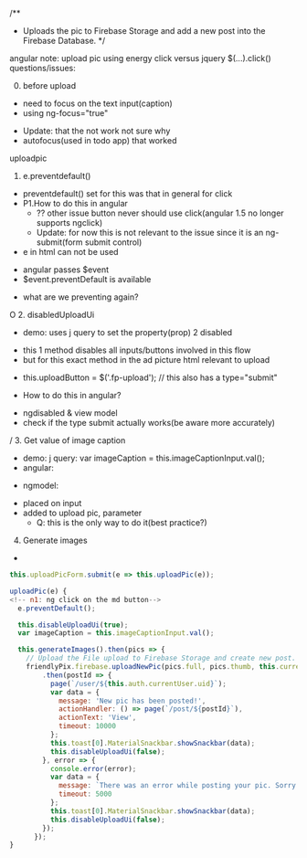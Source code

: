 /**
 * Uploads the pic to Firebase Storage and add a new post into the Firebase Database.
 */


angular note: upload pic using energy click versus jquery $(...).click()
questions/issues:

0. before upload
- need to focus on the text input(caption)
- using ng-focus="true"
+ Update: that the not work not sure why
+ autofocus(used in todo app) that worked



uploadpic
1. e.preventdefault()
- preventdefault() set for this was that in general for click
- P1.How to do this in angular
    -  ?? other issue button never should use click(angular 1.5 no longer supports ngclick)
    -   Update: for now this is not relevant to the issue since it is an ng-submit(form submit control)
- e in html can not be used
+ angular passes $event
+ $event.preventDefault is available
* what are we preventing again?

O 2. disabledUploadUi
- demo: uses j query to set the property(prop) 2 disabled
+ this 1 method disables all inputs/buttons involved in this flow
+ but for this exact method in the ad picture html relevant to upload
* this.uploadButton = $('.fp-upload');  // this also has a type="submit"
- How to do this in angular?
+ ngdisabled & view model
+ check if the type submit actually works(be aware more accurately)

/ 3. Get value of image caption
- demo: j query: var imageCaption = this.imageCaptionInput.val();
- angular:
+ ngmodel:
* placed on input
* added to upload pic, parameter
    - Q: this is the only way to do it(best practice?)

4. Generate images
-





```javascript
this.uploadPicForm.submit(e => this.uploadPic(e));

uploadPic(e) {
<!-- n1: ng click on the md button-->
  e.preventDefault();

  this.disableUploadUi(true);
  var imageCaption = this.imageCaptionInput.val();

  this.generateImages().then(pics => {
    // Upload the File upload to Firebase Storage and create new post.
    friendlyPix.firebase.uploadNewPic(pics.full, pics.thumb, this.currentFile.name, imageCaption)
        .then(postId => {
          page(`/user/${this.auth.currentUser.uid}`);
          var data = {
            message: 'New pic has been posted!',
            actionHandler: () => page(`/post/${postId}`),
            actionText: 'View',
            timeout: 10000
          };
          this.toast[0].MaterialSnackbar.showSnackbar(data);
          this.disableUploadUi(false);
        }, error => {
          console.error(error);
          var data = {
            message: `There was an error while posting your pic. Sorry!`,
            timeout: 5000
          };
          this.toast[0].MaterialSnackbar.showSnackbar(data);
          this.disableUploadUi(false);
        });
      });
}
```


<!-- /**
   * Clear the uploader.
   */
  clear() {
    this.currentFile = null;

    // Cancel all Firebase listeners.
    friendlyPix.firebase.cancelAllSubscriptions();

    // Clear previously displayed pic.
    this.newPictureContainer.attr('src', '');

    // Clear the text field.
    friendlyPix.MaterialUtils.clearTextField(this.imageCaptionInput[0]);

    // Make sure UI is not disabled.
    this.disableUploadUi(false);
  }
}; -->












<!-- post new pic page
section
- div
+ div
* div
    - i material icon hourglass
* image#newPictureContainer
* div.supporting text
        - form#uploadPicForm
        + div
        * input
        * label
        +  br
        +  button
         -->

<!-- <p>
             {{ap.imageValue}}
         </p>

         <p>
             {{ap.title}}
         </p>
         <p>
             {{ap.currentAuth}}
         </p> -->
